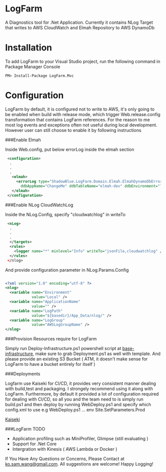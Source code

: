 # LogFarm

A Diagnostics tool for .Net Application. Currently it contains NLog Target that writes to AWS CloudWatch and Elmah Repository to AWS DynamoDb

# Installation 

To add LogFarm to your Visual Studio project, run the following command in Package Manager Console

<div class="nuget-badge">
<p>
<code>PM&gt; Install-Package LogFarm.Mvc</code>
</p>
</div>

# Configuration
 
LogFarm by default, it is configured not to write to AWS, it's only going to be enabled when build with release mode, which trigger Web.release.config transformation that contains LogFarm references. For the reason to me most log events and exceptions often not useful during local development. However user can still choose to enable it by following instructions


###Enable Elmah 

Inside Web.config, put below errorLog inside the elmah section

```xml
 <configuration>
  .
  .
  .
   <elmah>
     <errorLog type="ShadowBlue.LogFarm.Domain.Elmah.ElmahDynamoDbErrorLog, ShadowBlue.LogFarm.Domain"
       ddbAppName="ChangeMe" ddbTableName="elmah-dev" ddbEnvironment="local"  />
   </elmah>
 </configuration>
```
###Enable NLog CloudWatchLog

Inside the NLog.Config, specify "cloudwatchlog" in writeTo

```xml
 <nLog>
  .
  .
  .
  </targets>
  <rules>
    <logger name="*" minlevel="Info" writeTo="jsonFile,cloudwatchlog" />
  </rules>
 </nlog>
```

And provide configuration parameter in NLog.Params.Config

```xml

<?xml version="1.0" encoding="utf-8" ?>
<nlog>
  <variable name="Environment"
            value="Local" />
  <variable name="ApplicationName"
            value="" />
  <variable name="LogPath"
            value="${basedir}/App_Data/nlog/" />
  <variable name="LogGroup"
            value="AWSLogGroupName" />
</nlog>

```

###Provision Resources require for LogFarm 


Simply run Deploy-Infrastructure.ps1 powershell script at [base-infrastructure](https://github.com/imomou/LogFarm/tree/master/base-infrastructure"), make sure to grab Deployment.ps1 as well with template. And please provide an existing S3 Bucket ( ATM, it doesn't make sense for LogFarm to have a bucket entirely for itself ) 

###Deployments

Logfarm use Kaiseki for CI/CD, it provides very consistent manner dealing with build,test and packaging. I strongely recommend using it along with LogFarm. Furthermore, by default it provided a lot of configuration required for dealing with CI/CD, so all you and the team need to is simply run build.ps1 and then deploy by running WebDeploy.ps1 and specify which config.xml to use e.g WebDeploy.ps1 ... env Site.SetParameters.Prod

[Kaiseki](https://github.com/SleeperSmith/Kaiseki)

###LogFarm TODO

* Application profiling such as MiniProfiler, Glimpse (still evaluating )
* Support for .Net Core
* Intergration with Kinesis ( AWS Lambda or Docker )


If You Have Any Questions or Concerns, Please Contact at ko.sam.wang@gmail.com. All suggestions are welcome! 
Happy Logging! 



